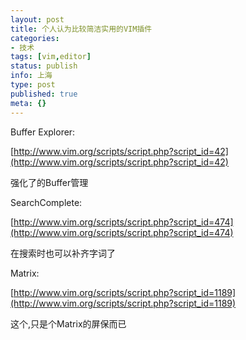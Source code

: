 ```yaml
---
layout: post
title: 个人认为比较简洁实用的VIM插件
categories:
- 技术
tags: [vim,editor]
status: publish
info: 上海
type: post
published: true
meta: {}
---
```


Buffer Explorer:

[http://www.vim.org/scripts/script.php?script_id=42](http://www.vim.org/scripts/script.php?script_id=42)

强化了的Buffer管理

SearchComplete:

[http://www.vim.org/scripts/script.php?script_id=474](http://www.vim.org/scripts/script.php?script_id=474)

在搜索时也可以补齐字词了

Matrix:

[http://www.vim.org/scripts/script.php?script_id=1189](http://www.vim.org/scripts/script.php?script_id=1189)

这个,只是个Matrix的屏保而已

